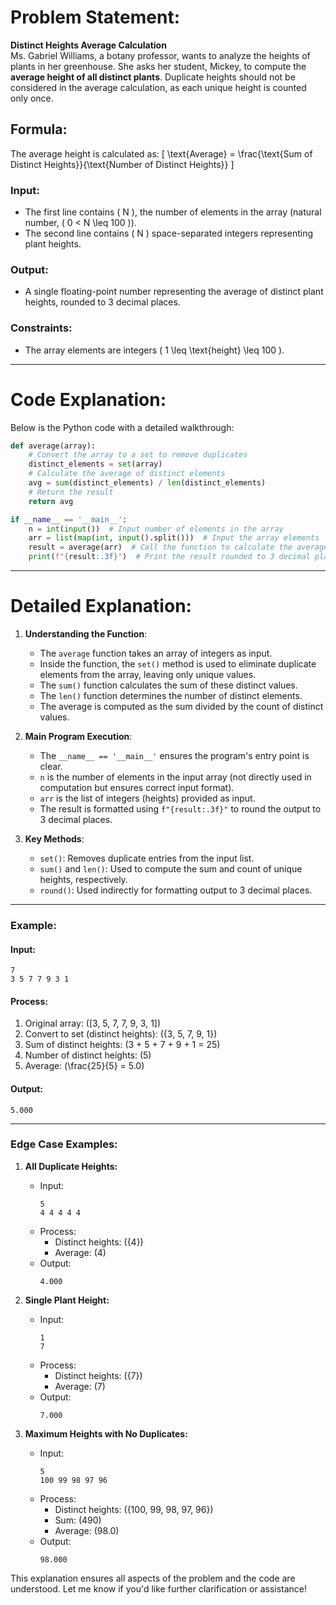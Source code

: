 

# Problem Statement:
**Distinct Heights Average Calculation**  
Ms. Gabriel Williams, a botany professor, wants to analyze the heights of plants in her greenhouse. She asks her student, Mickey, to compute the **average height of all distinct plants**. Duplicate heights should not be considered in the average calculation, as each unique height is counted only once.

## Formula:
The average height is calculated as:
\[
\text{Average} = \frac{\text{Sum of Distinct Heights}}{\text{Number of Distinct Heights}}
\]

### Input:
- The first line contains \( N \), the number of elements in the array (natural number, \( 0 < N \leq 100 \)).
- The second line contains \( N \) space-separated integers representing plant heights.

### Output:
- A single floating-point number representing the average of distinct plant heights, rounded to 3 decimal places.

### Constraints:
- The array elements are integers \( 1 \leq \text{height} \leq 100 \).

---

# Code Explanation:

Below is the Python code with a detailed walkthrough:

```python
def average(array):
    # Convert the array to a set to remove duplicates
    distinct_elements = set(array)
    # Calculate the average of distinct elements
    avg = sum(distinct_elements) / len(distinct_elements)
    # Return the result
    return avg

if __name__ == '__main__':
    n = int(input())  # Input number of elements in the array
    arr = list(map(int, input().split()))  # Input the array elements
    result = average(arr)  # Call the function to calculate the average
    print(f"{result:.3f}")  # Print the result rounded to 3 decimal places
```

---

# Detailed Explanation:

1. **Understanding the Function**:
   - The `average` function takes an array of integers as input.
   - Inside the function, the `set()` method is used to eliminate duplicate elements from the array, leaving only unique values.
   - The `sum()` function calculates the sum of these distinct values.
   - The `len()` function determines the number of distinct elements.
   - The average is computed as the sum divided by the count of distinct values.

2. **Main Program Execution**:
   - The `__name__ == '__main__'` ensures the program's entry point is clear.
   - `n` is the number of elements in the input array (not directly used in computation but ensures correct input format).
   - `arr` is the list of integers (heights) provided as input.
   - The result is formatted using `f"{result:.3f}"` to round the output to 3 decimal places.

3. **Key Methods**:
   - `set()`: Removes duplicate entries from the input list.
   - `sum()` and `len()`: Used to compute the sum and count of unique heights, respectively.
   - `round()`: Used indirectly for formatting output to 3 decimal places.

---

### Example:

#### Input:
```
7
3 5 7 7 9 3 1
```

#### Process:
1. Original array: \([3, 5, 7, 7, 9, 3, 1]\)
2. Convert to set (distinct heights): \(\{3, 5, 7, 9, 1\}\)
3. Sum of distinct heights: \(3 + 5 + 7 + 9 + 1 = 25\)
4. Number of distinct heights: \(5\)
5. Average: \(\frac{25}{5} = 5.0\)

#### Output:
```
5.000
```

---

### Edge Case Examples:
1. **All Duplicate Heights:**
   - Input:
     ```
     5
     4 4 4 4 4
     ```
   - Process:
     - Distinct heights: \(\{4\}\)
     - Average: \(4\)
   - Output:
     ```
     4.000
     ```

2. **Single Plant Height:**
   - Input:
     ```
     1
     7
     ```
   - Process:
     - Distinct heights: \(\{7\}\)
     - Average: \(7\)
   - Output:
     ```
     7.000
     ```

3. **Maximum Heights with No Duplicates:**
   - Input:
     ```
     5
     100 99 98 97 96
     ```
   - Process:
     - Distinct heights: \(\{100, 99, 98, 97, 96\}\)
     - Sum: \(490\)
     - Average: \(98.0\)
   - Output:
     ```
     98.000
     ```

This explanation ensures all aspects of the problem and the code are understood. Let me know if you'd like further clarification or assistance!
